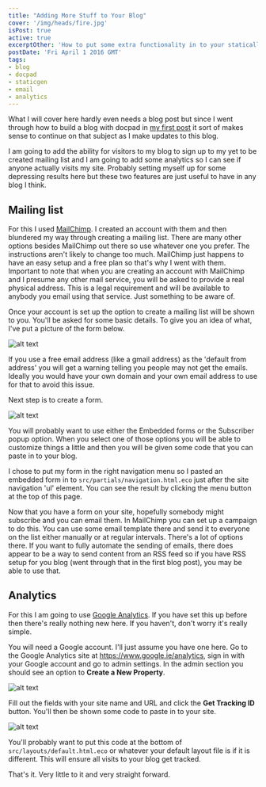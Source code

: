 ```yaml
---
title: "Adding More Stuff to Your Blog"
cover: '/img/heads/fire.jpg'
isPost: true
active: true
excerptOther: 'How to put some extra functionality in to your statically generated docpad blog.'
postDate: 'Fri April 1 2016 GMT'
tags:
- blog
- docpad
- staticgen
- email
- analytics
---
```


What I will cover here hardly even needs a blog post but since I went through how to build a blog with docpad in [my first post](http://ruairitobrien.github.io/2016/04/to-make-a-blog/) it sort of makes sense to continue on that subject as I make updates to this blog.

I am going to add the ability for visitors to my blog to sign up to my yet to be created mailing list and I am going to add some analytics so I can see if anyone actually visits my site. Probably setting myself up for some depressing results here but these two features are just useful to have in any blog I think.

## Mailing list

For this I used [MailChimp](http://mailchimp.com/). I created an account with them and then blundered my way through creating a mailing list. There are many other options besides MailChimp out there so use whatever one you prefer. The instructions aren't likely to change too much. MailChimp just happens to have an easy setup and a free plan so that's why I went with them. Important to note that when you are creating an account with MailChimp and I presume any other mail service, you will be asked to provide a real physical address. This is a legal requirement and will be available to anybody you email using that service. Just something to be aware of.

Once your account is set up the option to create a mailing list will be shown to you. You'll be asked for some basic details. To give you an idea of what, I've put a picture of the form below.

![alt text](/img/adding-more-stuff-to-your-blog/create-list.png "Create List")

If you use a free email address (like a gmail address) as the 'default from address' you will get a warning telling you people may not get the emails. Ideally you would have your own domain and your own email address to use for that to avoid this issue.

Next step is to create a form.

![alt text](/img/adding-more-stuff-to-your-blog/create-form.png "Create Form")

You will probably want to use either the Embedded forms or the Subscriber popup option. When you select one of those options you will be able to customize things a little and then you will be given some code that you can paste in to your blog.

I chose to put my form in the right navigation menu so I pasted an embedded form in to `src/partials/navigation.html.eco` just after the site navigation 'ul' element. You can see the result by clicking the menu button at the top of this page.

Now that you have a form on your site, hopefully somebody might subscribe and you can email them. In MailChimp you can set up a campaign to do this. You can use some email template there and send it to everyone on the list either manually or at regular intervals. There's a lot of options there. If you want to fully automate the sending of emails, there does appear to be a way to send content from an RSS feed so if you have RSS setup for you blog (went through that in the first blog post), you may be able to use that.

## Analytics

For this I am going to use [Google Analytics](https://www.google.ie/analytics/). If you have set this up before then there's really nothing new here. If you haven't, don't worry it's really simple.

You will need a Google account. I'll just assume you have one here. Go to the Google Analytics site at https://www.google.ie/analytics, sign in with your Google account and go to admin settings. In the admin section you should see an option to **Create a New Property**.

![alt text](/img/adding-more-stuff-to-your-blog/create-property.png "Create Property")

Fill out the fields with your site name and URL and click the **Get Tracking ID** button. You'll then be shown some code to paste in to your site.

![alt text](/img/adding-more-stuff-to-your-blog/tracking-id.png "Tracking ID")

You'll probably want to put this code at the bottom of `src/layouts/default.html.eco` or whatever your default layout file is if it is different. This will ensure all visits to your blog get tracked.


That's it. Very little to it and very straight forward.
